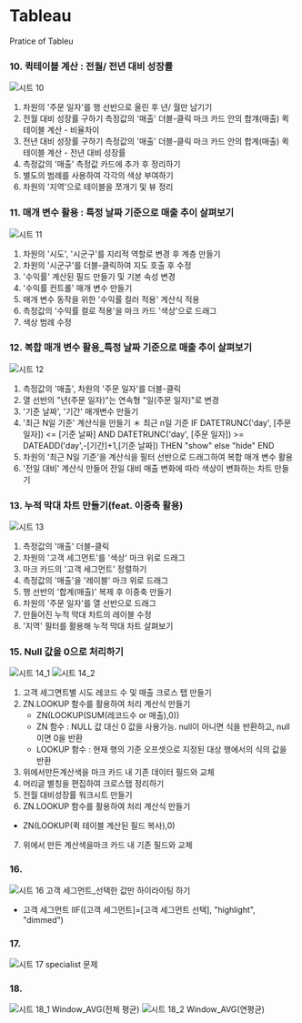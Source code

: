 # Tableau
Pratice of Tableu

### 10. 퀵테이블 계산 : 전월/ 전년 대비 성장률
![시트 10](https://user-images.githubusercontent.com/70744232/117765837-8eadd800-b269-11eb-9590-7d23ab73e818.png)
1. 차원의 '주문 일자'를 행 선반으로 올린 후 년/ 월만 남기기
2. 전월 대비 성장률 구하기
   측정값의 '매출' 더블-클릭
   마크 카드 안의 합걔(매출) 퀵테이블 계산 - 비율차이
3. 전년 대비 성장률 구하기
   측정값의 '매출' 더블-클릭
   마크 카드 안의 합계(매출) 퀵테이블 계산 - 전년 대비 성장률
4. 측정값의 '매출' 측정값 카드에 추가 후 정리하기
5. 별도의 범례를 사용하여 각각의 색상 부여하기
6. 차원의 '지역'으로 테이블을 쪼개기 및 뷰 정리

### 11. 매개 변수 활용 : 특정 날짜 기준으로 매출 추이 살펴보기 
![시트 11](https://user-images.githubusercontent.com/70744232/117765840-90779b80-b269-11eb-94d0-14182e605755.png)
1. 차원의 '시도', '시군구'를 지리적 역할로 변경 후 계층 만들기
2. 차원의 '시군구'를 더블-클릭하여 지도 호출 후 수정
3. '수익률' 계산된 필드 만들기 및 기본 속성 변경
4. '수익률 컨트롤' 매개 변수 만들기
5. 매개 변수 동작을 위한 '수익률 컬러 적용' 계산식 적용
6. 측정값의 '수익률 컬로 적용'을 마크 카드 '색상'으로 드래그
7. 색상 범례 수정

### 12. 복합 매개 변수 활용_특정 날짜 기준으로 매출 추이 살펴보기
![시트 12](https://user-images.githubusercontent.com/70744232/117765842-91103200-b269-11eb-8578-66c993d3423d.png)
1. 측정값의 '매출', 차원의 '주문 일자'를 더블-클릭
2. 열 선반의 "년(주문 일자)"는 연속형 "일(주문 일자)"로 변경
3. '기준 날짜', '기간' 매개변수 만들기
4. '최근 N일 기준' 계산식을 만들기
     ＊ 최근 n일 기준
       IF DATETRUNC('day', [주문 일자]) <= [기준 날짜]
       AND DATETRUNC('day', [주문 일자]) >= DATEADD('day',-[기간]+1,[기준 날짜])
       THEN "show"
       else "hide"
       END
5. 차원의 '최근 N일 기준'을 계산식을 필터 선반으로
   드래그하여 복합 매개 변수 활용
6. '전일 대비' 계산식 만들어 전일 대비
   매출 변화에 따라 색상이 변화하는 차트 만들기

### 13. 누적 막대 차트 만들기(feat. 이중축 활용)
![시트 13](https://user-images.githubusercontent.com/70744232/117765844-91103200-b269-11eb-848b-e17af3bb0af9.png)
1. 측정값의 '매출' 더블-클릭
2. 차원의 '고객 세그먼트'를 '색상' 마크 위로 드래그
3. 마크 카드의 '고객 세그먼트' 정렬하기
4. 측정값의 '매출'을 '레이블' 마크 위로 드래그
5. 행 선반의 '합계(매출)' 복제 후 이중축 만들기
6. 차원의 '주문 일자'를 열 선반으로 드래그
7. 만들어진 누적 막대 차트의 레이블 수정
8. '지역' 필터를 활용해 누적 막대 차트 살펴보기

### 15. Null 값을 0으로 처리하기
![시트 14_1](https://user-images.githubusercontent.com/70744232/117765847-91a8c880-b269-11eb-8082-743094dcd7d4.png)
![시트 14_2](https://user-images.githubusercontent.com/70744232/117765849-92415f00-b269-11eb-956f-9531c8a990ac.png)
1. 고객 세그면트별 시도 레코드 수 및 매출 크로스 탭 만들기
2. ZN.LOOKUP 함수를 활용하여 처리 계산식 만들기
   - ZN(LOOKUP(SUM(레코드수 or 매출),0))
   * ZN 함수 : NULL 값 대신 0 값을 사용가능.
   null이 아니면 식을 반환하고, null이면 0을 반환
   * LOOKUP 함수 : 현재 행의 기준 오프셋으로 지정된 대상 행에서의 식의 값을 반환
3. 위에서만든계산색을 마크 카드 내 기존 데이터 필드와 교체
4. 머리글 별칭을 편집하여 크로스탭 정리하기
5. 전월 대비성장률 워크시트 만들기
6. ZN.LOOKUP 함수를 활용하여 처리 계산식 만들기
  - ZN(LOOKUP(퀵 테이블 계산된 필드 복사),0)
7. 위에서 만든 계산색을마크 카드 내 기존 필드와 교체 

### 16. 
![시트 16 고객 세그먼트_선택한 값만 하이라이팅 하기](https://user-images.githubusercontent.com/70744232/117765850-92415f00-b269-11eb-90c1-a8ee54b55c8b.png)

* 고객 세그먼트 
IIF([고객 세그먼트]=[고객 세그먼트 선택], "highlight", "dimmed")

### 17.
![시트 17 specialist 문제](https://user-images.githubusercontent.com/70744232/117765852-92d9f580-b269-11eb-8212-f67ed5938ffc.png)
### 18. 
![시트 18_1 Window_AVG(전체 평균)](https://user-images.githubusercontent.com/70744232/117765854-92d9f580-b269-11eb-8536-6387e64b1ef7.png)
![시트 18_2 Window_AVG(연평균)](https://user-images.githubusercontent.com/70744232/117765855-93728c00-b269-11eb-9bd3-95d436d82922.png)
